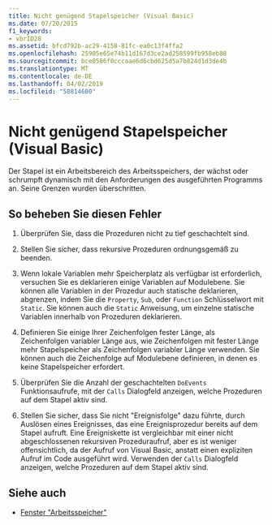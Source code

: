 ```yaml
---
title: Nicht genügend Stapelspeicher (Visual Basic)
ms.date: 07/20/2015
f1_keywords:
- vbrID28
ms.assetid: bfcd792b-ac29-4158-81fc-ea0c13f4ffa2
ms.openlocfilehash: 25905e65e74b11d167d3ce2ad258599fb958eb88
ms.sourcegitcommit: bce0586f0cccaae6d6cbd625d5a7b824d1d3de4b
ms.translationtype: MT
ms.contentlocale: de-DE
ms.lasthandoff: 04/02/2019
ms.locfileid: "58814600"
---
```

# <a name="out-of-stack-space-visual-basic"></a>Nicht genügend Stapelspeicher (Visual Basic)
Der Stapel ist ein Arbeitsbereich des Arbeitsspeichers, der wächst oder schrumpft dynamisch mit den Anforderungen des ausgeführten Programms an. Seine Grenzen wurden überschritten.  
  
## <a name="to-correct-this-error"></a>So beheben Sie diesen Fehler  
  
1.  Überprüfen Sie, dass die Prozeduren nicht zu tief geschachtelt sind.  
  
2.  Stellen Sie sicher, dass rekursive Prozeduren ordnungsgemäß zu beenden.  
  
3.  Wenn lokale Variablen mehr Speicherplatz als verfügbar ist erforderlich, versuchen Sie es deklarieren einige Variablen auf Modulebene. Sie können alle Variablen in der Prozedur auch statische deklarieren, abgrenzen, indem Sie die `Property`, `Sub`, oder `Function` Schlüsselwort mit `Static`. Sie können auch die `Static` Anweisung, um einzelne statische Variablen innerhalb von Prozeduren deklarieren.  
  
4.  Definieren Sie einige Ihrer Zeichenfolgen fester Länge, als Zeichenfolgen variabler Länge aus, wie Zeichenfolgen mit fester Länge mehr Stapelspeicher als Zeichenfolgen variabler Länge verwenden. Sie können auch die Zeichenfolge auf Modulebene definieren, in denen es keine Stapelspeicher erfordert.  
  
5.  Überprüfen Sie die Anzahl der geschachtelten `DoEvents` Funktionsaufrufe, mit der `Calls` Dialogfeld anzeigen, welche Prozeduren auf dem Stapel aktiv sind.  
  
6.  Stellen Sie sicher, dass Sie nicht "Ereignisfolge" dazu führte, durch Auslösen eines Ereignisses, das eine Ereignisprozedur bereits auf dem Stapel aufruft. Eine Ereigniskette ist vergleichbar mit einer nicht abgeschlossenen rekursiven Prozeduraufruf, aber es ist weniger offensichtlich, da der Aufruf von Visual Basic, anstatt einen expliziten Aufruf im Code ausgeführt wird. Verwenden der `Calls` Dialogfeld anzeigen, welche Prozeduren auf dem Stapel aktiv sind.  
  
## <a name="see-also"></a>Siehe auch

- [Fenster "Arbeitsspeicher"](/visualstudio/debugger/memory-windows)
